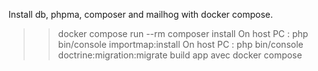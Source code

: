 Install db, phpma, composer and mailhog with docker compose.
>> docker compose run --rm composer install
>> On host PC : php bin/console importmap:install
>> On host PC : php bin/console doctrine:migration:migrate
>> build app avec docker compose
